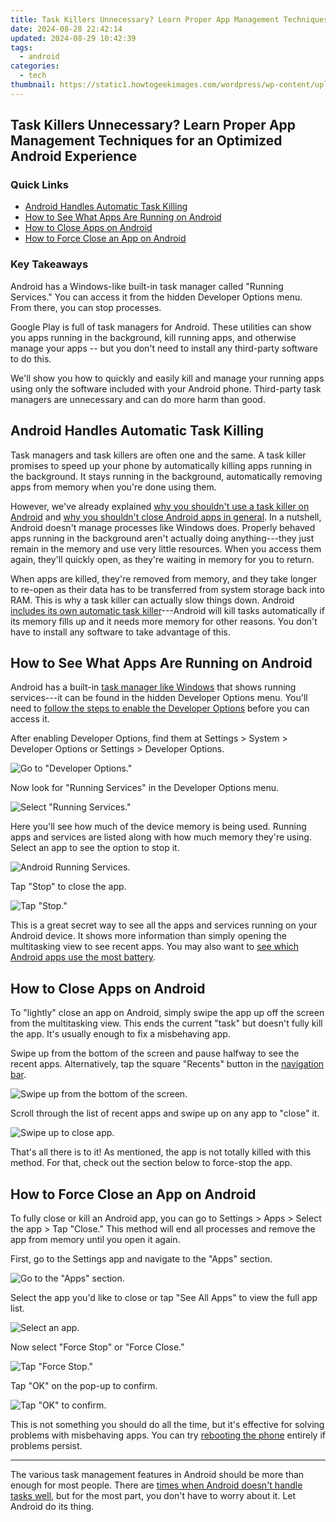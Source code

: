 ```yaml
---
title: Task Killers Unnecessary? Learn Proper App Management Techniques for an Optimized Android Experience
date: 2024-08-28 22:42:14
updated: 2024-08-29 10:42:39
tags:
  - android
categories:
  - tech
thumbnail: https://static1.howtogeekimages.com/wordpress/wp-content/uploads/2023/04/52553280570_8f79c8077f_o.jpg
---
```


## Task Killers Unnecessary? Learn Proper App Management Techniques for an Optimized Android Experience

### Quick Links

* [Android Handles Automatic Task Killing](https://win-forum.techidaily.com/how-to-delete-user-profile-in-windows-10-revouninstaller/)
* [How to See What Apps Are Running on Android](https://screen-sharing-recording.techidaily.com/updated-2024-approved-top-cybernetic-video-capture-tools/)
* [How to Close Apps on Android](https://instagram-video-files.techidaily.com/new-the-instagram-time-keeper-learning-to-rewind/)
* [How to Force Close an App on Android](https://bypass-frp.techidaily.com/in-2024-is-gsm-flasher-adb-legit-full-review-to-bypass-your-vivo-s18-profrp-lock-by-drfone-android/)

### Key Takeaways

 Android has a Windows-like built-in task manager called "Running Services." You can access it from the hidden Developer Options menu. From there, you can stop processes.

 Google Play is full of task managers for Android. These utilities can show you apps running in the background, kill running apps, and otherwise manage your apps -- but you don't need to install any third-party software to do this.

 We'll show you how to quickly and easily kill and manage your running apps using only the software included with your Android phone. Third-party task managers are unnecessary and can do more harm than good.

##  Android Handles Automatic Task Killing

 Task managers and task killers are often one and the same. A task killer promises to speed up your phone by automatically killing apps running in the background. It stays running in the background, automatically removing apps from memory when you're done using them.

 However, we've already explained [why you shouldn't use a task killer on Android](https://extra-hints.techidaily.com/crafting-cinematic-l-slow-videos-tips-from-the-pros-on-gopro-hero-10/) and [why you shouldn't close Android apps in general](https://fox-blue.techidaily.com/updated-2024-approved-unpacking-virtual-reality-its-upside-and-downside/). In a nutshell, Android doesn't manage processes like Windows does. Properly behaved apps running in the background aren't actually doing anything---they just remain in the memory and use very little resources. When you access them again, they'll quickly open, as they're waiting in memory for you to return.

 When apps are killed, they're removed from memory, and they take longer to re-open as their data has to be transferred from system storage back into RAM. This is why a task killer can actually slow things down. Android [includes its own automatic task killer](https://article-tips.techidaily.com/new-2024-approved-premium-enterprise-sky-saver-guide/)\---Android will kill tasks automatically if its memory fills up and it needs more memory for other reasons. You don't have to install any software to take advantage of this.

##  How to See What Apps Are Running on Android

 Android has a built-in [task manager like Windows](https://some-skills.techidaily.com/new-unveiling-the-secret-sauce-for-massive-tiktok-content-grabs/) that shows running services---it can be found in the hidden Developer Options menu. You'll need to [follow the steps to enable the Developer Options](https://desktop-recording.techidaily.com/premium-video-capture-without-extras-for-2024/) before you can access it.

 After enabling Developer Options, find them at Settings > System > Developer Options or Settings > Developer Options.

![Go to "Developer Options."](https://static1.howtogeekimages.com/wordpress/wp-content/uploads/2013/06/2023-04-17_10-39-47.png) 

 Now look for "Running Services" in the Developer Options menu.

![Select "Running Services."](https://static1.howtogeekimages.com/wordpress/wp-content/uploads/2013/06/2023-04-17_10-40-27.png) 

 Here you'll see how much of the device memory is being used. Running apps and services are listed along with how much memory they're using. Select an app to see the option to stop it.

![Android Running Services.](https://static1.howtogeekimages.com/wordpress/wp-content/uploads/2013/06/2023-04-17_10-44-20.png) 

 Tap "Stop" to close the app.

![Tap "Stop."](https://static1.howtogeekimages.com/wordpress/wp-content/uploads/2013/06/2023-04-17_10-43-57.png) 

 This is a great secret way to see all the apps and services running on your Android device. It shows more information than simply opening the multitasking view to see recent apps. You may also want to [see which Android apps use the most battery](https://sim-unlock.techidaily.com/in-2024-best-free-iphone-12-mini-imei-checker-by-drfone-ios/).

##  How to Close Apps on Android

 To "lightly" close an app on Android, simply swipe the app up off the screen from the multitasking view. This ends the current "task" but doesn't fully kill the app. It's usually enough to fix a misbehaving app.

 Swipe up from the bottom of the screen and pause halfway to see the recent apps. Alternatively, tap the square "Recents" button in the [navigation bar](https://some-techniques.techidaily.com/in-2024-innovation-unveiled-the-complete-moto-z2-review/).

![Swipe up from the bottom of the screen.](https://static1.howtogeekimages.com/wordpress/wp-content/uploads/2014/09/2022-01-11_16-50-40.png) 

 Scroll through the list of recent apps and swipe up on any app to "close" it.

![Swipe up to close app.](https://static1.howtogeekimages.com/wordpress/wp-content/uploads/2014/09/2022-01-11_16-51-29.png) 

 That's all there is to it! As mentioned, the app is not totally killed with this method. For that, check out the section below to force-stop the app.

##  How to Force Close an App on Android

 To fully close or kill an Android app, you can go to Settings > Apps > Select the app > Tap "Close." This method will end all processes and remove the app from memory until you open it again.

 First, go to the Settings app and navigate to the "Apps" section.

![Go to the "Apps" section.](https://static1.howtogeekimages.com/wordpress/wp-content/uploads/2014/09/2022-01-11_16-53-06.png) 

 Select the app you'd like to close or tap "See All Apps" to view the full app list.

![Select an app.](https://static1.howtogeekimages.com/wordpress/wp-content/uploads/2014/09/2022-01-11_16-54-01.png) 

 Now select "Force Stop" or "Force Close."

![Tap "Force Stop."](https://static1.howtogeekimages.com/wordpress/wp-content/uploads/2014/09/2022-01-11_16-54-37.png) 

 Tap "OK" on the pop-up to confirm.

![Tap "OK" to confirm.](https://static1.howtogeekimages.com/wordpress/wp-content/uploads/2014/09/2022-01-11_16-55-18.png) 

 This is not something you should do all the time, but it's effective for solving problems with misbehaving apps. You can try [rebooting the phone](https://location-fake.techidaily.com/3utools-virtual-location-not-working-on-apple-iphone-8-fix-now-drfone-by-drfone-virtual-ios/) entirely if problems persist.

---

 The various task management features in Android should be more than enough for most people. There are [times when Android doesn't handle tasks well](https://instagram-videos.techidaily.com/navigating-youtube-and-instagram-sharing-video-content-without-limits-for-2024/), but for the most part, you don't have to worry about it. Let Android do its thing.

<ins class="adsbygoogle"
     style="display:block"
     data-ad-format="autorelaxed"
     data-ad-client="ca-pub-7571918770474297"
     data-ad-slot="1223367746"></ins>



<ins class="adsbygoogle"
     style="display:block"
     data-ad-client="ca-pub-7571918770474297"
     data-ad-slot="8358498916"
     data-ad-format="auto"
     data-full-width-responsive="true"></ins>
